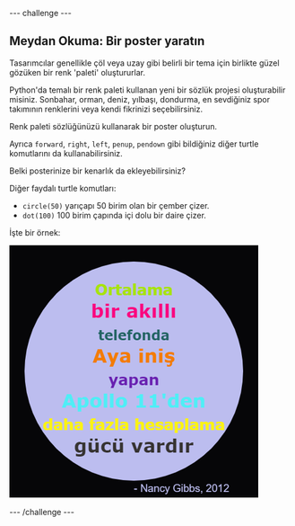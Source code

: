 \--- challenge \---

## Meydan Okuma: Bir poster yaratın

Tasarımcılar genellikle çöl veya uzay gibi belirli bir tema için birlikte güzel gözüken bir renk 'paleti' oluştururlar.

Python'da temalı bir renk paleti kullanan yeni bir sözlük projesi oluşturabilir misiniz. Sonbahar, orman, deniz, yılbaşı, dondurma, en sevdiğiniz spor takımının renklerini veya kendi fikrinizi seçebilirsiniz.

Renk paleti sözlüğünüzü kullanarak bir poster oluşturun.

Ayrıca `forward`, `right`, `left`, `penup`, `pendown` gibi bildiğiniz diğer turtle komutlarını da kullanabilirsiniz.

Belki posterinize bir kenarlık da ekleyebilirsiniz?

Diğer faydalı turtle komutları:

+ `circle(50)` yarıçapı 50 birim olan bir çember çizer.
+ `dot(100)` 100 birim çapında içi dolu bir daire çizer. 

İşte bir örnek:

![ekran görüntüsü](images/colourful-finished.png)

\--- /challenge \---